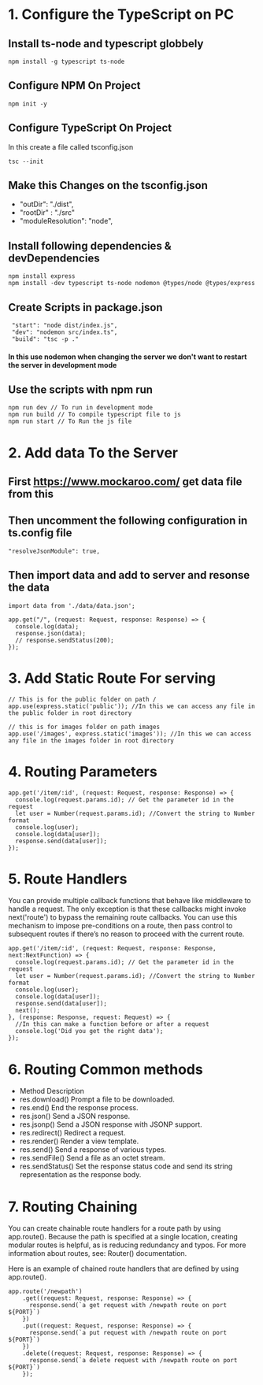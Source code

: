 # 1. Configure the TypeScript on PC

## Install ts-node and typescript globbely

```
npm install -g typescript ts-node
```
## Configure NPM On Project
```
npm init -y
```

## Configure TypeScript On Project
In this create a file called tsconfig.json
```
tsc --init
```

## Make this Changes on the tsconfig.json

- "outDir": "./dist",
- "rootDir" : "./src"
- "moduleResolution": "node", 

## Install following dependencies & devDependencies

```
npm install express
npm install -dev typescript ts-node nodemon @types/node @types/express 
```

## Create Scripts in package.json

```
 "start": "node dist/index.js", 
 "dev": "nodemon src/index.ts",
 "build": "tsc -p ."
```
#### In this use nodemon when changing the server we don't want to restart the server  in development mode

## Use the scripts with npm run
```
npm run dev // To run in development mode
npm run build // To compile typescript file to js
npm run start // To Run the js file
```
# 2. Add data To the Server

## First https://www.mockaroo.com/ get data file from this

## Then uncomment the following configuration in ts.config file
```
"resolveJsonModule": true, 
```

## Then import data and add to server and resonse the data
```
import data from './data/data.json';

app.get("/", (request: Request, response: Response) => {
  console.log(data);
  response.json(data);
  // response.sendStatus(200);
});
```

# 3. Add Static Route For serving

```
// This is for the public folder on path /
app.use(express.static('public')); //In this we can access any file in the public folder in root directory

// this is for images folder on path images
app.use('/images', express.static('images')); //In this we can access any file in the images folder in root directory
```

# 4. Routing Parameters

```
app.get('/item/:id', (request: Request, response: Response) => {
  console.log(request.params.id); // Get the parameter id in the request
  let user = Number(request.params.id); //Convert the string to Number format
  console.log(user);
  console.log(data[user]);
  response.send(data[user]);
});
```
# 5. Route Handlers
You can provide multiple callback functions that behave like middleware to handle a request. The only exception is that these callbacks might invoke next('route') to bypass the remaining route callbacks. You can use this mechanism to impose pre-conditions on a route, then pass control to subsequent routes if there’s no reason to proceed with the current route.

```
app.get('/item/:id', (request: Request, response: Response, next:NextFunction) => {
  console.log(request.params.id); // Get the parameter id in the request
  let user = Number(request.params.id); //Convert the string to Number format
  console.log(user);
  console.log(data[user]);
  response.send(data[user]);
  next();
}, (response: Response, request: Request) => {
  //In this can make a function before or after a request
  console.log('Did you get the right data');
});
```

# 6. Routing Common methods

- Method	             Description
- res.download()	     Prompt a file to be downloaded.
- res.end()	          End the response process.
- res.json()	         Send a JSON response.
- res.jsonp()	        Send a JSON response with JSONP support.
- res.redirect()	     Redirect a request.
- res.render()	       Render a view template.
- res.send()	         Send a response of various types.
- res.sendFile()	     Send a file as an octet stream.
- res.sendStatus()	   Set the response status code and send its string representation as the response body.

# 7. Routing Chaining

You can create chainable route handlers for a route path by using app.route(). Because the path is specified at a single location, creating modular routes is helpful, as is reducing redundancy and typos. For more information about routes, see: Router() documentation.

Here is an example of chained route handlers that are defined by using app.route().

```
app.route('/newpath')
    .get((request: Request, response: Response) => {
      response.send(`a get request with /newpath route on port ${PORT}`)
    })
    .put((request: Request, response: Response) => {
      response.send(`a put request with /newpath route on port ${PORT}`)
    })
    .delete((request: Request, response: Response) => {
      response.send(`a delete request with /newpath route on port ${PORT}`)
    });
```
